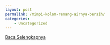 ```yaml
---
layout: post
permalink: /mimpi-kolam-renang-airnya-bersih/
categories:
    - Uncategorized
---
```


[Baca Selengkapnya](/08)
